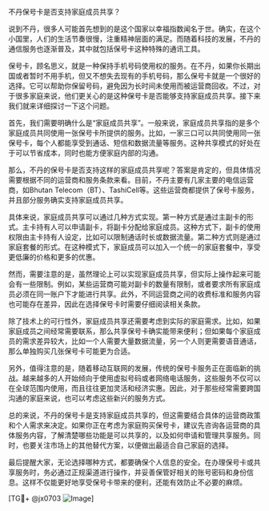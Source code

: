 不丹保号卡是否支持家庭成员共享？

说到不丹，很多人可能首先想到的是这个国家以幸福指数闻名于世。确实，在这个小国里，人们的生活节奏很慢，注重精神层面的满足。而随着科技的发展，不丹的通信服务也逐渐普及，其中就包括保号卡这种特殊的通讯工具。

保号卡，顾名思义，就是一种保持手机号码使用权的服务。在不丹，如果你长期出国或者暂时不用手机，但又不想失去现有的手机号码，那么保号卡就是一个很好的选择。它可以帮助你保留号码，避免因为长时间未使用而被运营商回收。不过，对于很多家庭来说，他们更关心的是这种保号卡是否能够支持家庭成员共享。接下来我们就来详细探讨一下这个问题。

首先，我们需要明确什么是“家庭成员共享”。一般来说，家庭成员共享指的是多个家庭成员共同使用一张保号卡所提供的服务。比如，一家三口可以共同使用同一张保号卡，每个人都能享受到通话、短信和数据流量等服务。这种共享模式的好处在于可以节省成本，同时也能方便家庭内部的沟通。

那么，不丹的保号卡是否支持这样的家庭成员共享呢？答案是肯定的，但具体情况需要根据不同的运营商和服务条款来看。目前，不丹主要有几家主要的电信运营商，如Bhutan Telecom（BT）、TashiCell等。这些运营商都提供了保号卡服务，并且部分服务确实支持家庭成员共享。

具体来说，家庭成员共享可以通过几种方式实现。第一种方式是通过主副卡的形式。主卡持有人可以申请副卡，将副卡分配给家庭成员。这种方式下，副卡的使用权限由主卡持有人设定，比如可以限制通话时长或数据流量。第二种方式则是通过家庭套餐的形式。在这种模式下，家庭成员可以加入一个统一的家庭套餐中，享受更低廉的价格和更多的优惠。

然而，需要注意的是，虽然理论上可以实现家庭成员共享，但实际上操作起来可能会有一些限制。例如，某些运营商可能对副卡的数量有限制，或者要求所有家庭成员必须在同一账户下才能进行共享。此外，不同运营商之间的收费标准和服务内容也可能存在差异，因此在选择保号卡时需要仔细阅读相关条款。

除了技术上的可行性外，家庭成员共享还需要考虑到实际的家庭需求。比如，如果家庭成员之间经常需要联系，那么共享保号卡确实能带来便利；但如果每个家庭成员的需求差异较大，比如一个人需要大量数据流量，另一个人则更需要语音通话，那么单独购买几张保号卡可能更为合适。

另外，值得注意的是，随着移动互联网的发展，传统的保号卡服务正在面临新的挑战。越来越多的人开始倾向于使用虚拟号码或者网络电话服务，这些服务不仅可以在全球范围内使用，而且往往更加灵活和经济实惠。因此，对于那些经常需要跨国沟通的家庭来说，也可以考虑这些新兴的服务方式。

总的来说，不丹的保号卡是支持家庭成员共享的，但这需要结合具体的运营商政策和个人需求来决定。如果你正在考虑为家庭购买保号卡，建议先咨询各运营商的具体服务内容，了解清楚哪些功能是可以共享的，以及如何申请和管理共享服务。同时，也要关注市场上的其他替代方案，以便做出最适合自己家庭的选择。

最后提醒大家，无论选择哪种方式，都要确保个人信息的安全。在办理保号卡或共享服务时，务必通过正规渠道进行操作，并妥善保管好相关的账号密码和身份信息。这样不仅能更好地享受保号卡带来的便利，还能有效防止不必要的麻烦。

[TG💪+ @jx0703 ![Image](https://github.com/user-attachments/assets/dbca1d08-cadb-493c-b0ec-ad6f7a83f270)]